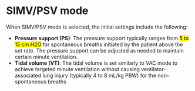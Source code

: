 # SIMV/PSV mode

When SIMV/PSV mode is selected, the initial settings include the following:

- **Pressure support (PS)**: The pressure support typically ranges from <mark>5 to 15 cm H2O</mark> for spontaneous breaths initiated by the patient above the set rate. The pressure support can be adjusted as needed to maintain certain minute ventilation. 
- **Tidal volume (VT)**: The tidal volume is set similarly to VAC mode to achieve targeted minute ventilation without causing ventilator-associated lung injury (typically 4 to 8 mL/kg PBW) for the non-spontaneous breaths